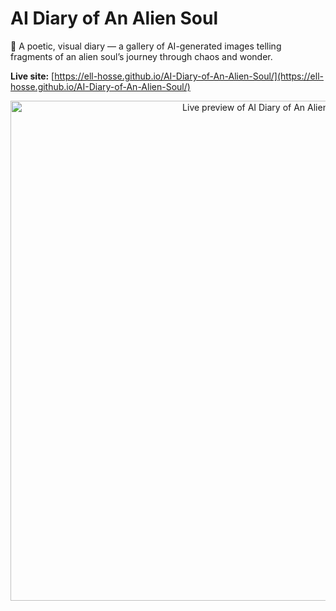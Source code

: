 # AI Diary of An Alien Soul

🌌 A poetic, visual diary — a gallery of AI-generated images telling fragments of an alien soul’s journey through chaos and wonder.

**Live site:** [https://ell-hosse.github.io/AI-Diary-of-An-Alien-Soul/](https://ell-hosse.github.io/AI-Diary-of-An-Alien-Soul/)
<p align="center">
  <a href="https://ell-hosse.github.io/AI-Diary-of-An-Alien-Soul/">
    <img
      src="https://image.thum.io/get/width/1200/crop/800/https://ell-hosse.github.io/AI-Diary-of-An-Alien-Soul/?v=20250712"
      alt="Live preview of AI Diary of An Alien Soul"
      width="800">
  </a>
</p>
